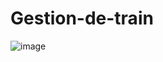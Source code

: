 # Gestion-de-train
![image](https://user-images.githubusercontent.com/93975469/171190385-5d7f830c-1219-4b59-9899-22107ec55a93.png)
